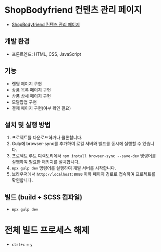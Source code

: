 # ShopBodyfriend 컨텐츠 관리 페이지

-   [ShopBodyfriend 컨텐츠 관리 페이지](https://github.com/bf-sw/)

## 개발 환경

-   프론트엔드: HTML, CSS, JavaScript

## 기능

-   랜딩 페이지 구현
-   상품 목록 페이지 구현
-   상품 상세 페이지 구현
-   모달팝업 구현
-   결제 페이지 구현(여부 확인 필요)

## 설치 및 실행 방법

1. 프로젝트를 다운로드하거나 클론합니다.
2. Gulp에 browser-sync를 추가하여 로컬 서버와 빌드를 동시에 실행할 수 있습니다.
3. 프로젝트 루트 디렉토리에서 `npm install browser-sync --save-dev` 명령어를 실행하여 필요한 패키지를 설치합니다.
4. `npx gulp dev` 명령어를 실행하여 개발 서버를 시작합니다.
5. 브라우저에서 `http://localhost:8080` 이하 페이지 경로로 접속하여 프로젝트를 확인합니다.

## 빌드 (build + SCSS 컴파일)

-   `npx gulp dev`

# 전체 빌드 프로세스 해제

-   `ctrl+c` = `y`

